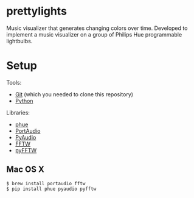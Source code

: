 # prettylights
Music visualizer that generates changing colors over time. Developed to
implement a music visualizer on a group of Philips Hue programmable lightbulbs.

# Setup

Tools:

* [Git](https://git-scm.com/) (which you needed to clone this repository)
* [Python](https://www.python.org/)

Libraries:

* [phue](https://github.com/studioimaginaire/phue)
* [PortAudio](http://www.portaudio.com)
* [PyAudio](https://people.csail.mit.edu/hubert/pyaudio/)
* [FFTW](http://www.fftw.org)
* [pyFFTW](https://pypi.python.org/pypi/pyFFTW)

## Mac OS X

    $ brew install portaudio fftw
    $ pip install phue pyaudio pyfftw
